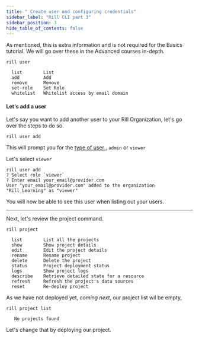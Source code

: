 ```yaml
---
title: " Create user and configuring credentials"
sidebar_label: "Rill CLI part 3"
sidebar_position: 3
hide_table_of_contents: false
---
```


As mentioned, this is extra information and is not required for the Basics tutorial. We will go over these in the Advanced courses in-depth.

```
rill user 

  list        List
  add         Add
  remove      Remove
  set-role    Set Role
  whitelist   Whitelist access by email domain
```


#### Let's add a user

Let's say you want to add another user to your Rill Organization, let's go over the steps to do so.

```
rill user add
```

This will prompt you for the <a href='https://docs.rilldata.com/manage/roles-permissions' target="_blank">type of user </a>, `admin` or `viewer` 

Let's select `viewer` 

```
rill user add
? Select role `viewer`
? Enter email your_email@provider.com
User "your_email@provider.com" added to the organization "Rill_Learning" as "viewer"
```

You will now be able to see this user when listing out your users.



---
Next, let's review the project command. 


```
rill project

  list        List all the projects
  show        Show project details
  edit        Edit the project details
  rename      Rename project
  delete      Delete the project
  status      Project deployment status
  logs        Show project logs
  describe    Retrieve detailed state for a resource
  refresh     Refresh the project's data sources
  reset       Re-deploy project

```
As we have not deployed yet, *coming next*, our project list wil be empty,
```
rill project list

   No projects found

```
Let's change that by deploying our project.